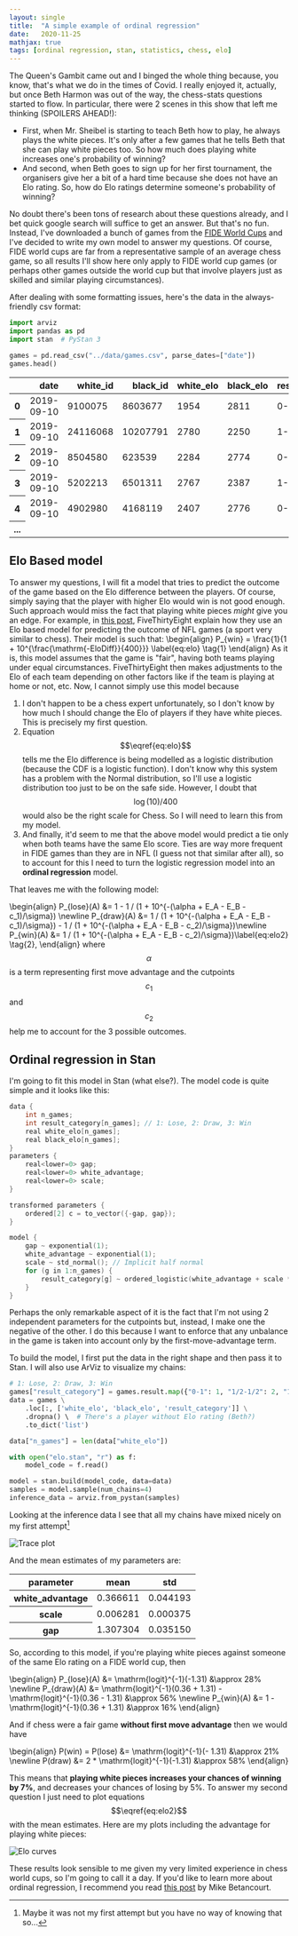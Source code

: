 ```yaml
---
layout: single
title:  "A simple example of ordinal regression"
date:   2020-11-25
mathjax: true
tags: [ordinal regression, stan, statistics, chess, elo]
---
```

The Queen's Gambit came out and I binged the whole thing because, you know, that's what we do in the times of Covid. I really enjoyed it, actually, but once Beth Harmon was out of the way, the chess-stats questions started to flow. In particular, there were 2 scenes in this show that left me thinking (SPOILERS AHEAD!):

* First, when Mr. Sheibel is starting to teach Beth how to play, he always plays the white pieces. It's only after a few games that he tells Beth that she can play white pieces too. So how much does playing white increases one's probability of winning?
* And second, when Beth goes to sign up for her first tournament, the organisers give her a bit of a hard time because she does not have an Elo rating. So, how do Elo ratings determine someone's probability of winning?

No doubt there's been tons of research about these questions already, and I bet quick google search will suffice to get an answer. But that's no fun. Instead, I've downloaded a bunch of games from the [FIDE World Cups](https://theweekinchess.com/chessnews/events/fide-world-cup-2019) and I've decided to write my own model to answer my questions. Of course, FIDE world cups are far from a representative sample of an average chess game, so all results I'll show here only apply to FIDE world cup games (or perhaps other games outside the world cup but that involve players just as skilled and similar playing circumstances).

After dealing with some formatting issues, here's the data in the always-friendly csv format:

```python
import arviz
import pandas as pd
import stan  # PyStan 3

games = pd.read_csv("../data/games.csv", parse_dates=["date"])
games.head()
```

<div markdown="0" style="text-align: right">
    <table border="0" class="dataframe">
    <thead>
        <tr style="text-align: right;">
        <th></th>
        <th>date</th>
        <th>white_id</th>
        <th>black_id</th>
        <th>white_elo</th>
        <th>black_elo</th>
        <th>result</th>
        </tr>
    </thead>
    <tbody>
        <tr>
        <th>0</th>
        <td>2019-09-10</td>
        <td>9100075</td>
        <td>8603677</td>
        <td>1954</td>
        <td>2811</td>
        <td>0-1</td>
        </tr>
        <tr>
        <th>1</th>
        <td>2019-09-10</td>
        <td>24116068</td>
        <td>10207791</td>
        <td>2780</td>
        <td>2250</td>
        <td>1-0</td>
        </tr>
        <tr>
        <th>2</th>
        <td>2019-09-10</td>
        <td>8504580</td>
        <td>623539</td>
        <td>2284</td>
        <td>2774</td>
        <td>0-1</td>
        </tr>
        <tr>
        <th>3</th>
        <td>2019-09-10</td>
        <td>5202213</td>
        <td>6501311</td>
        <td>2767</td>
        <td>2387</td>
        <td>1-0</td>
        </tr>
        <tr>
        <th>4</th>
        <td>2019-09-10</td>
        <td>4902980</td>
        <td>4168119</td>
        <td>2407</td>
        <td>2776</td>
        <td>0-1</td>
        </tr>
        <tr>
        <th>...</th>
        </tr>
    </tbody>
    </table>
</div>


## Elo Based model

To answer my questions, I will fit a model that tries to predict the outcome of the game based on the Elo difference between the players. Of course, simply saying that the player with higher Elo would win is not good enough. Such approach would miss the fact that playing white pieces _might_ give you an edge. For example, in [this post](https://fivethirtyeight.com/methodology/how-our-nfl-predictions-work/), FiveThirtyEight explain how they use an Elo based model for predicting the outcome of NFL games (a sport very similar to chess). Their model is such that:
\begin{align}
P_{win} = \frac{1}{1 + 10^{\frac{\mathrm{-EloDiff}}{400}}} \label{eq:elo} \tag{1}
\end{align}
As it is, this model assumes that the game is "fair", having both teams playing under equal circumstances. FiveThirtyEight then makes adjustments to the Elo of each team depending on other factors like if the team is playing at home or not, etc. Now, I cannot simply use this model because

1. I don't happen to be a chess expert unfortunately, so I don't know by how much I should change the Elo of players if they have white pieces. This is precisely my first question.
2. Equation $$\eqref{eq:elo}$$ tells me the Elo difference is being modelled as a logistic distribution (because the CDF is a logistic function). I don't know why this system has a problem with the Normal distribution, so I'll use a logistic distribution too just to be on the safe side. However, I doubt that $$\log(10)/400$$ would also be the right scale for Chess. So I will need to learn this from my model.
3. And finally, it'd seem to me that the above model would predict a tie only when both teams have the same Elo score. Ties are way more frequent in FIDE games than they are in NFL (I guess not that similar after all), so to account for this I need to turn the logistic regression model into an **ordinal regression** model.

That leaves me with the following model:

\begin{align}
P_{lose}(A) &= 1 - 1 / (1 + 10^{-(\alpha + E_A - E_B - c_1)/\sigma}) \newline
P_{draw}(A) &=  1 / (1 + 10^{-(\alpha + E_A - E_B - c_1)/\sigma}) -   1 / (1 + 10^{-(\alpha + E_A - E_B - c_2)/\sigma})\newline
P_{win}(A) &= 1 / (1 + 10^{-(\alpha + E_A - E_B - c_2)/\sigma})\label{eq:elo2} \tag{2},
\end{align}
where $$\alpha$$ is a term representing first move advantage and the cutpoints $$c_1$$ and $$c_2$$ help me to account for the 3 possible outcomes.

## Ordinal regression in Stan
I'm going to fit this model in Stan (what else?). The model code is quite simple and it looks like this:
<div class="input_area" markdown="1">  

```c++
data {
    int n_games;
    int result_category[n_games]; // 1: Lose, 2: Draw, 3: Win
    real white_elo[n_games];
    real black_elo[n_games]; 
}
parameters {
    real<lower=0> gap;
    real<lower=0> white_advantage;
    real<lower=0> scale;
}

transformed parameters {
    ordered[2] c = to_vector({-gap, gap});
}

model {
    gap ~ exponential(1);
    white_advantage ~ exponential(1);
    scale ~ std_normal(); // Implicit half normal
    for (g in 1:n_games) {
        result_category[g] ~ ordered_logistic(white_advantage + scale * (white_elo[g] - black_elo[g]), c);
    }
}
```

</div>

Perhaps the only remarkable aspect of it is the fact that I'm not using 2 independent parameters for the cutpoints but, instead, I make one the negative of the other. I do this because I want to enforce that any unbalance in the game is taken into account only by the first-move-advantage term.

To build the model, I first put the data in the right shape and then pass it to Stan. I will also use ArViz to visualize my chains:
```python
# 1: Lose, 2: Draw, 3: Win
games["result_category"] = games.result.map({"0-1": 1, "1/2-1/2": 2, "1-0": 3})
data = games \
    .loc[:, ['white_elo', 'black_elo', 'result_category']] \
    .dropna() \  # There's a player without Elo rating (Beth?)
    .to_dict('list')

data["n_games"] = len(data["white_elo"])

with open("elo.stan", "r") as f:
    model_code = f.read()

model = stan.build(model_code, data=data)
samples = model.sample(num_chains=4)
inference_data = arviz.from_pystan(samples)
```

Looking at the inference data I see that all my chains have mixed nicely on my first attempt[^1]

![Trace plot](/assets/images/blog-images/2020-11-30-chess/traceplot.png)

And the mean estimates of my parameters are:

<div markdown="0" style="text-align: right">
    <table border="0" class="dataframe">
    <thead>
        <tr style="text-align: center;">
        <th>parameter</th>
        <th>mean</th>
        <th>std</th>
        </tr>
    </thead>
    <tbody>
        <tr>
        <th>white_advantage</th>
        <td>0.366611</td>
        <td>0.044193</td>
        </tr>
        <tr>
        <th>scale</th>
        <td>0.006281</td>
        <td>0.000375</td>
        </tr>
        <tr>
        <th>gap</th>
        <td>1.307304</td>
        <td>0.035150</td>
        </tr>
    </tbody>
    </table>
</div>


So, according to this model, if you're playing white pieces against someone of the same Elo rating on a FIDE world cup, then

\begin{align}
P_{lose}(A) &= \mathrm{logit}^{-1}(-1.31)  &\approx 28\% \newline
P_{draw}(A) &= \mathrm{logit}^{-1}(0.36 + 1.31) - \mathrm{logit}^{-1}(0.36 - 1.31)  &\approx 56\% \newline
P_{win}(A)  &=  1 - \mathrm{logit}^{-1}(0.36 + 1.31) &\approx 16\% 
\end{align}

And if chess were a fair game **without first move advantage** then we would have

\begin{align}
P(win) = P(lose) &= \mathrm{logit}^{-1}(- 1.31)    &\approx 21\% \newline
P(draw)          &= 2 * \mathrm{logit}^{-1}(-1.31) &\approx 58\%
\end{align}

This means that **playing white pieces increases your chances of winning by 7%**, and decreases your chances of losing by 5%. To answer my second question I just need to plot equations $$\eqref{eq:elo2}$$ with the mean estimates. Here are my plots including the advantage for playing white pieces:

![Elo curves](/assets/images/blog-images/2020-11-30-chess/elo_curves.png)


These results look sensible to me given my very limited experience in chess world cups, so I'm going to call it a day. If you'd like to learn more about ordinal regression, I recommend you read [this post](https://betanalpha.github.io/assets/case_studies/ordinal_regression.html) by Mike Betancourt.


[^1]: Maybe it was not my first attempt but you have no way of knowing that so...


